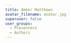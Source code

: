 ```yaml
---
title: Amber Matthews
avatar_filename: avatar.jpg
superuser: false
user_groups:
  - Presenters
  - Authors
---
```

